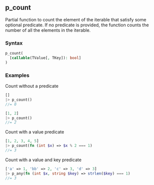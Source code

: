 [//]: # (This file is autogenerated)

## p_count

Partial function to count the element of the iterable that satisfy some optional predicate. If no predicate is
provided, the function counts the number of all the elements in the iterable.

### Syntax
```php
p_count(
  [callable(TValue[, TKey]): bool]
)
```

### Examples
Count without a predicate
```php
[]
|> p_count()
//= 0
```
```php
[1, 2]
|> p_count()
//= 2
```
Count with a value predicate
```php
[1, 2, 3, 4, 5]
|> p_count(fn (int $x) => $x % 2 === 1)
//= 3
```
Count with a value and key predicate
```php
['a' => 1, 'bb' => 2, 'c' => 3, 'd' => 3]
|> p_any(fn (int $x, string $key) => strlen($key) === 1)
//= 3
```

